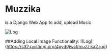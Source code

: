 # Muzzika

is a Django Web App to add, upload Music 

![Log](https://s32.postimg.org/wdoskkik5/rsz_muzzika1.jpg)


##Adding Local Image Functionality:
![Log] (https://s32.postimg.org/4pyd0jwcl/muzzika2.jpg)
